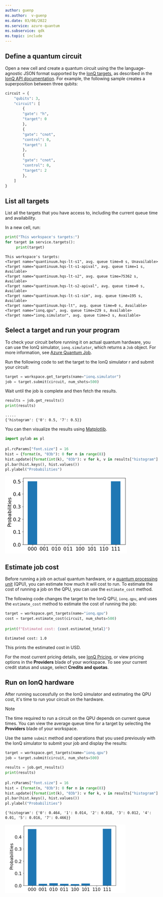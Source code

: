 ```yaml
---
author: guenp
ms.author:  v-guenp
ms.date: 03/08/2022
ms.service: azure-quantum
ms.subservice: qdk
ms.topic: include
---
```


## Define a quantum circuit

Open a new cell and create a quantum circuit using the the language-agnostic JSON format supported by the [IonQ targets](xref:microsoft.quantum.providers.ionq), as described in the [IonQ API documentation](https://docs.ionq.com/#tag/quantum_programs). For example, the following sample creates a superposition between three qubits:

```python
circuit = {
    "qubits": 3,
    "circuit": [
        {
        "gate": "h",
        "target": 0
        },
        {
        "gate": "cnot",
        "control": 0,
        "target": 1
        },
        {
        "gate": "cnot",
        "control": 0,
        "target": 2
        },
    ]
}
```

## List all targets

List all the targets that you have access to, including the
current queue time and availability.

In a new cell, run:

```python
print("This workspace's targets:")
for target in service.targets():
     print(target)
```

```output
This workspace's targets:
<Target name="quantinuum.hqs-lt-s1", avg. queue time=0 s, Unavailable>
<Target name="quantinuum.hqs-lt-s1-apival", avg. queue time=1 s, Available>
<Target name="quantinuum.hqs-lt-s2", avg. queue time=75362 s, Available>
<Target name="quantinuum.hqs-lt-s2-apival", avg. queue time=0 s, Available>
<Target name="quantinuum.hqs-lt-s1-sim", avg. queue time=195 s, Available>
<Target name="quantinuum.hqs-lt", avg. queue time=0 s, Available>
<Target name="ionq.qpu", avg. queue time=229 s, Available>
<Target name="ionq.simulator", avg. queue time=3 s, Available>
```

## Select a target and run your program

To check your circuit before running it on actual quantum hardware, you can use the IonQ simulator, `ionq.simulator`, which returns a `Job` object. For more information, see [Azure Quantum Job](xref:microsoft.quantum.optimization.job-reference).

Run the following code to set the target to the IonQ simulator r and submit your circuit:

```python
target = workspace.get_targets(name="ionq.simulator")
job = target.submit(circuit, num_shots=500)
```

Wait until the job is complete and then fetch the results.

```python
results = job.get_results()
print(results)
```

```output
.....
{'histogram': {'0': 0.5, '7': 0.5}}
```

You can then visualize the results using [Matplotlib](https://matplotlib.org/stable/users/installing/index.html).

```python
import pylab as pl

pl.rcParams["font.size"] = 16
hist = {format(n, "03b"): 0 for n in range(8)}
hist.update({format(int(k), "03b"): v for k, v in results["histogram"].items()})
pl.bar(hist.keys(), hist.values())
pl.ylabel("Probabilities")
```

![IonQ job output](../media/ionq-results.png)


## Estimate job cost

Before running a job on actual quantum hardware, or a [quantum processing unit](xref:microsoft.quantum.target-profiles) (QPU), you can estimate how much it will cost to run. To estimate the cost of running a job on the QPU, you can use the `estimate_cost` method.

The following code changes the target to the IonQ QPU, `ionq.qpu`, and uses the `estimate_cost` method to estimate the cost of running the job:

```python
target = workspace.get_targets(name="ionq.qpu")
cost = target.estimate_cost(circuit, num_shots=500)

print(f"Estimated cost: {cost.estimated_total}")
```

```output
Estimated cost: 1.0
```

This prints the estimated cost in USD.

For the most current pricing details, see [IonQ Pricing](xref:microsoft.quantum.providers.ionq#pricing), or view pricing options in the **Providers** blade of your workspace. To see your current credit status and usage, select **Credits and quotas**.

## Run on IonQ hardware

After running successfully on the IonQ simulator and estimating the QPU cost, it's time to run your circuit on the hardware. 

> [!NOTE] 
> The time required to run a circuit on the QPU depends on current queue times. You can view the average queue time for a target by selecting the **Providers** blade of your workspace.

Use the same `submit` method and operations that you used previously with the IonQ simulator to submit your job and display the results:

```python
target = workspace.get_targets(name="ionq.qpu")
job = target.submit(circuit, num_shots=500)
```

```python
results = job.get_results()
print(results)

pl.rcParams["font.size"] = 16
hist = {format(n, "03b"): 0 for n in range(8)}
hist.update({format(int(k), "03b"): v for k, v in results["histogram"].items()})
pl.bar(hist.keys(), hist.values())
pl.ylabel("Probabilities")
```

```output
{'histogram': {'0': 0.464, '1': 0.014, '2': 0.018, '3': 0.012, '4': 0.01, '5': 0.016, '7': 0.466}}
```

![IonQ job output qpu](../media/ionq-results-qpu.png)
